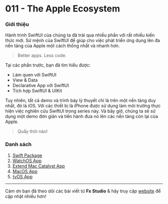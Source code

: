 # 011 - The Apple Ecosystem

### Giới thiệu 

Hành trình SwiftUI của chúng ta đã trải qua nhiều phần với rất nhiều kiến thức mới. Sứ mệnh của SwiftUI để giúp cho việc phát triển ứng dụng lên đa nền tảng của Apple một cách thống nhất và nhanh hơn.

> Better apps. Less code.

Tại các phần trước, bạn đã tìm hiểu được:

* Làm quen với SwiftUI
* View & Data
* Declarative App với SwiftUI
* Tích hợp SwiftUI & UIKit

Tuy nhiên, tất cả demo và trình bày lý thuyết chỉ là trên một nền tảng duy nhất, đó là iOS. Với các thiết bị là iPhone được sử dụng làm môi trường thực hiện việc nghiên cứu SwiftUI trong series này. Và bây giờ, chúng ta sẽ sử dụng một demo đơn giản và tiến hành đưa nó lên các nền tảng còn lại của Apple.

> Quẩy thôi nào!

### Danh sách

1. [Swift Package](./011_1_SwiftPackage.md)
2. [WatchOS App](./011_2_WatchOSApp.md)
3. [Extend Mac Catalyst App](./011_3_MacCatalystApp.md)
4. [MacOS App](./011_4_MacOSApp.md)
5. [tvOS App](./011_5_tvOSApp.md)

---

Cảm ơn bạn đã theo dõi các bài viết từ **Fx Studio** & hãy truy cập [website](https://fxstudio.dev/) để cập nhật nhiều hơn!

